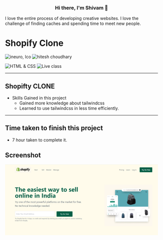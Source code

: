 <h3 align="center">
Hi there, I'm Shivam</a> 👋
</h3>

I love the entire process of developing creative websites. I love the challenge of finding caches and spending time to meet new people. 


# Shopify Clone

![ineuro, lco](https://img.shields.io/badge/iNeuron-LCO-blue)
![hitesh choudhary](https://img.shields.io/badge/Hitesh--Choudhary-Full--stack--JS--bootcamp-red)

![HTML & CSS](https://img.shields.io/badge/HTML-CSS-orange)
![Live class](https://img.shields.io/badge/LIVE--CLASS-PROJECT--9-lightgrey)



---

## Shopifty CLONE

-   Skills Gained in this project
    -  Gained more knowledge about tailwindcss
    -  Learned to use tailwindcss in less time efficiently.
      
     

---

## Time taken to finish this project

-   7 hour taken to complete it.

## Screenshot

![](./home%20page.png)